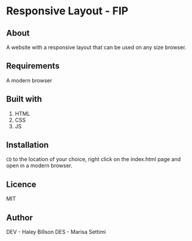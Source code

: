 # Responsive Layout - FIP

## About

A website with a responsive layout that can be used on any size browser.

## Requirements 

A modern browser

## Built with

1. HTML
2. CSS
3. JS

## Installation

`CD` to the location of your choice, right click on the index.html page and open in a modern browser.

## Licence 

MIT

## Author

DEV - Haley Billson
DES - Marisa Settimi
